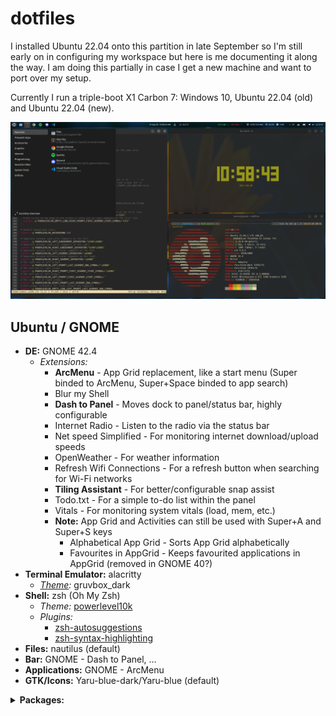# dotfiles

I installed Ubuntu 22.04 onto this partition in late September so I'm still early on in configuring my workspace but here is me documenting it along the way. I am doing this partially in case I get a new machine and want to port over my setup.

Currently I run a triple-boot X1 Carbon 7: Windows 10, Ubuntu 22.04 (old) and Ubuntu 22.04 (new).

![Desktop](Desktop.png)

## Ubuntu / GNOME

* **DE:** GNOME 42.4
  * *Extensions:*
    * **ArcMenu** - App Grid replacement, like a start menu (Super binded to ArcMenu, Super+Space binded to app search)
    * Blur my Shell
    * **Dash to Panel** - Moves dock to panel/status bar, highly configurable
    * Internet Radio - Listen to the radio via the status bar
    * Net speed Simplified - For monitoring internet download/upload speeds
    * OpenWeather - For weather information
    * Refresh Wifi Connections - For a refresh button when searching for Wi-Fi networks
    * **Tiling Assistant** - For better/configurable snap assist
    * Todo.txt - For a simple to-do list within the panel
    * Vitals - For monitoring system vitals (load, mem, etc.)
    * **Note:** App Grid and Activities can still be used with Super+A and Super+S keys
      * Alphabetical App Grid - Sorts App Grid alphabetically
      * Favourites in AppGrid - Keeps favourited applications in AppGrid (removed in GNOME 40?)
* **Terminal Emulator:** alacritty
  * *[Theme](https://github.com/eendroroy/alacritty-theme):* gruvbox_dark
* **Shell:** zsh (Oh My Zsh)
  * *Theme:* [powerlevel10k](https://github.com/romkatv/powerlevel10k)
  * *Plugins:*
    * [zsh-autosuggestions](https://github.com/zsh-users/zsh-autosuggestions)
    * [zsh-syntax-highlighting](https://github.com/zsh-users/zsh-syntax-highlighting)
* **Files:** nautilus (default)
* **Bar:** GNOME - Dash to Panel, ...
* **Applications:** GNOME - ArcMenu
* **GTK/Icons:** Yaru-blue-dark/Yaru-blue (default)
<details>
  <summary><b>Packages:</b></summary>
  <ul>
    <li>apt (<code>apt-mark showmanual</code>)</li>
    <ul>
      <li>cmake pkg-config libfreetype6-dev libfontconfig1-dev libxcb-xfixes0-dev libxkbcommon-dev python3 (alacritty deps)</li>
      <li>build-essential git cmake cmake-data pkg-config python3-sphinx python3-packaging libuv1-dev libcairo2-dev libxcb1-dev libxcb-util0-dev libxcb-randr0-dev libxcb-composite0-dev python3-xcbgen xcb-proto libxcb-image0-dev libxcb-ewmh-dev libxcb-icccm4-dev (polybar deps)</li>
      <li>libxcb-xkb-dev libxcb-xrm-dev libxcb-cursor-dev libasound2-dev libpulse-dev i3-wm libjsoncpp-dev libmpdclient-dev libcurl4-openssl-dev libnl-genl-3-dev (polybar optional deps)</li>
      <li>gir1.2-gst-plugins-bad-1.0 gir1.2-gst-plugins-base-1.0 gstreamer1.0-plugins-ugly gstreamer1.0-plugins-bad (Internet Radio deps)</li>
      <li>gir1.2-gtop-2.0 lm-sensors (vitals)</li>
      <li>build-essential</li>
      <li>code (VSCode, deb from web)</li>
      <li>curl</li>
      <li>dconf-editor</li>
      <li>discord (deb from web)</li>
      <li>git</li>
      <li>gnome-shell-extension-manager</li>
      <li>gnome-tweaks</li>
      <li>google-chrome-stable (deb from web)</li>
      <li>gparted</li>
      <li>grep</li>
      <li>gzip</li>
      <li>htop</li>
      <li>micro</li>
      <li>neofetch</li>
      <li>python3-pip</li>
      <li>spotify-client (spotify repo + gpg key)</li>
      <li>stress</li>
      <li>tmux</li>
      <li>tree</li>
      <li>tty-clock</li>
      <li>zsh</li>
    </ul>
    <li>pip (<code>pip list --user</code>)</li>
    <ul>
      <li>Pygments (for colorize omz plugin)</li>
    </ul>
    <li>source/git</li>
    <ul>
      <li>alacritty</li>
      <li>polybar</li>
      <li>powerlevel10k</li>
    </ul>
    <li>web</li>
    <ul>
      <li>rustup</li>
    </ul>
  </ul>
</details>
